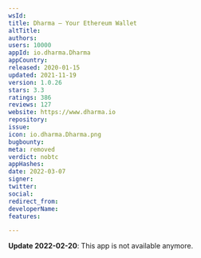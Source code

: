 ```yaml
---
wsId: 
title: Dharma — Your Ethereum Wallet
altTitle: 
authors: 
users: 10000
appId: io.dharma.Dharma
appCountry: 
released: 2020-01-15
updated: 2021-11-19
version: 1.0.26
stars: 3.3
ratings: 386
reviews: 127
website: https://www.dharma.io
repository: 
issue: 
icon: io.dharma.Dharma.png
bugbounty: 
meta: removed
verdict: nobtc
appHashes: 
date: 2022-03-07
signer: 
twitter: 
social: 
redirect_from: 
developerName: 
features: 

---
```


**Update 2022-02-20**: This app is not available anymore.

